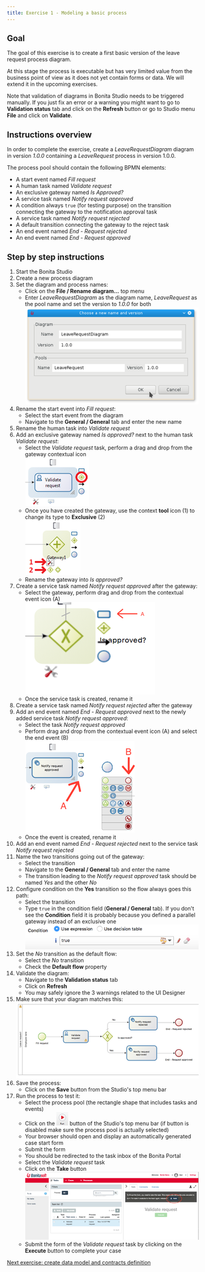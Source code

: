 ```yaml
---
title: Exercise 1 - Modeling a basic process
---
```


## Goal

The goal of this exercise is to create a first basic version of the leave request process diagram.

At this stage the process is executable but has very limited value from the business point of view as it does not yet contain forms or data.
We will extend it in the upcoming exercises.

Note that validation of diagrams in Bonita Studio needs to be triggered manually. If you just fix an error or a warning you might want to go to **Validation status** tab and click on the **Refresh** button or go to Studio menu **File** and click on **Validate**.

## Instructions overview

In order to complete the exercise, create a *LeaveRequestDiagram* diagram in version *1.0.0* containing a *LeaveRequest* process in version 1.0.0.

The process pool should contain the following BPMN elements:
* A start event named *Fill request*
* A human task named *Validate request*
* An exclusive gateway named *Is Approved?*
* A service task named *Notify request approved*
* A condition always `true` (for testing purpose) on the transition connecting the gateway to the notification approval task
* A service task named *Notify request rejected*
* A default transition connecting the gateway to the reject task
* An end event named *End - Request rejected*
* An end event named *End - Request approved*

## Step by step instructions
1. Start the Bonita Studio
1. Create a new process diagram
1. Set the diagram and process names:
   - Click on the **File / Rename diagram...** top menu
   - Enter *LeaveRequestDiagram* as the diagram name, *LeaveRequest* as the pool name and set the version to *1.0.0* for both  
   ![Diagram and pool name and version edit window](images/ex01/ex1_01.png)
1. Rename the start event into *Fill request*:
   - Select the start event from the diagram
   - Navigate to the **General / General** tab and enter the new name
1. Rename the human task into *Validate request*
1. Add an exclusive gateway named *Is approved?* next to the human task *Validate request*:
   - Select the *Validate request* task, perform a drag and drop from the gateway contextual icon  
   ![Creation of gateway following a task](images/ex01/ex1_02.png)
   - Once you have created the gateway, use the context **tool** icon (1) to change its type to **Exclusive** (2)  
   ![Modification of gateway type](images/ex01/ex1_03.png)
   - Rename the gateway into *Is approved?*
1. Create a service task named *Notify request approved* after the gateway:
   - Select the gateway, perform drag and drop from the contextual event icon (A)  
   ![Creation of service task following a gateway](images/ex01/ex1_04.png)
   - Once the service task is created, rename it
1. Create a service task named *Notify request rejected* after the gateway
1. Add an end event named *End - Request approved* next to the newly added service task *Notify request approved*:
   - Select the task *Notify request approved*
   - Perform drag and drop from the contextual event icon (A) and select the end event (B)  
   ![Creation of end event](images/ex01/ex1_05.png)
   - Once the event is created, rename it
1. Add an end event named *End - Request rejected* next to the service task *Notify request rejected*
1. Name the two transitions going out of the gateway:
   - Select the transition
   - Navigate to the **General / General** tab and enter the name
   - The transition leading to the *Notify request approved* task should be named *Yes* and the other *No*
1. Configure condition on the **Yes** transition so the flow always goes this path:
   - Select the transition
   - Type `true` in the condition field (**General / General** tab). If you don't see the **Condition** field it is probably because you defined a parallel gateway instead of an exclusive one  
   ![Define condition on transition](images/ex01/ex1_06.png)
1. Set the *No* transition as the default flow:
   - Select the *No* transition
   - Check the **Default flow** property
1. Validate the diagram:
   - Navigate to the **Validation status** tab
   - Click on **Refresh**
   - You may safely ignore the 3 warnings related to the UI Designer
1. Make sure that your diagram matches this:  
   ![Diagram](images/ex01/ex1_07.png)
1. Save the process:
   - Click on the **Save** button from the Studio's top menu bar
1. Run the process to test it:
   - Select the process pool (the rectangle shape that includes tasks and events)
   - Click on the ![Run button](images/ex01/ex1_08.png) button of the Studio's top menu bar (if button is disabled make sure the process pool is actually selected)
   - Your browser should open and display an automatically generated case start form
   - Submit the form
   - You should be redirected to the task inbox of the Bonita Portal
   - Select the *Validate request* task
   - Click on the **Take** button  
   ![Claim a task](images/ex01/ex1_09.png)
   - Submit the form of the *Validate request* task by clicking on the **Execute** button to complete your case

[Next exercise: create data model and contracts definition](02-data-contract.md)
